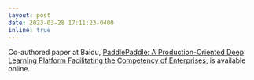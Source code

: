 ```yaml
---
layout: post
date: 2023-03-28 17:11:23-0400
inline: true
---
```


Co-authored paper at Baidu, [PaddlePaddle: A Production-Oriented Deep Learning Platform Facilitating the Competency of Enterprises](https://ieeexplore.ieee.org/abstract/document/10074745), is available online.
